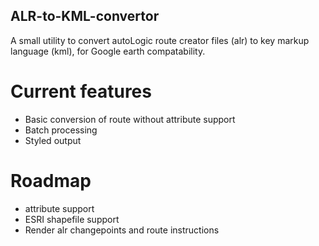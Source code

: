 ## ALR-to-KML-convertorA small utility to convert autoLogic route creator files (alr) to key markup language (kml), for Google earth compatability.# Current features* Basic conversion of route without attribute support* Batch processing* Styled output# Roadmap* attribute support* ESRI shapefile support* Render alr changepoints and route instructions